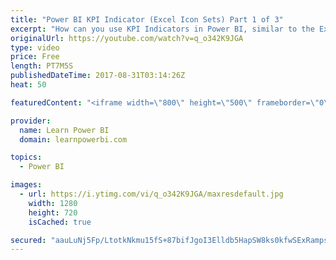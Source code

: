 ```yaml
---
title: "Power BI KPI Indicator (Excel Icon Sets) Part 1 of 3"
excerpt: "How can you use KPI Indicators in Power BI, similar to the Excel Conditional Formatting Icon Sets? In this video I show you the first approach - Using DAX Measures. **SUBSCRIBE to my channel to be notified as soon as new videos go live https://goo.gl/NdfdVH ** ----------------------------------------------------------------------"
originalUrl: https://youtube.com/watch?v=q_o342K9JGA
type: video
price: Free
length: PT7M5S
publishedDateTime: 2017-08-31T03:14:26Z
heat: 50

featuredContent: "<iframe width=\"800\" height=\"500\" frameborder=\"0\" src=\"https://www.youtube.com/embed/q_o342K9JGA\" allow=\"accelerometer; autoplay; encrypted-media; gyroscope; picture-in-picture\" allowfullscreen></iframe>"

provider:
  name: Learn Power BI
  domain: learnpowerbi.com

topics:
  - Power BI

images:
  - url: https://i.ytimg.com/vi/q_o342K9JGA/maxresdefault.jpg
    width: 1280
    height: 720
    isCached: true

secured: "aauLuNj5Fp/LtotkNkmu15fS+87bifJgoI3Elldb5HapSW8ks0kfwSExRamps1tFG0unJux+fEUIqQgRokVUIoUKP8dFHnXHwoW/oHy0Xc4XkwSYu41syKpcMqyNFnW5ET8qzrHxs+jFWEX8jnnjrBR8rwgqdYgob09ESc6fc5cKNQp1BGJCGlVQj1fvp2AqiPpfM6QY7EY6cXwWQbdtQicCXih8dW0h3GM85NGuGWkn8zIGxYUA/tfCJxxp31ahfiVMtg1CMhM85p9iAfwSQHaHHPwN3IgOhq8AzAWr7QUd+Ay6o4KbdIqXPd/jhvh+38yaB9HxhfC2VaYd+Cw/kknemL9BnyHPzyuH7N3UqZrSTWPVMzqUhcfqiXqO8wnqZFVO8tLB3kHJuKizg0Bvj2C1DU06JwDIY916QrZSOZs=;WEI78Lu6BwfR2U8eVXWEyg=="
---
```


